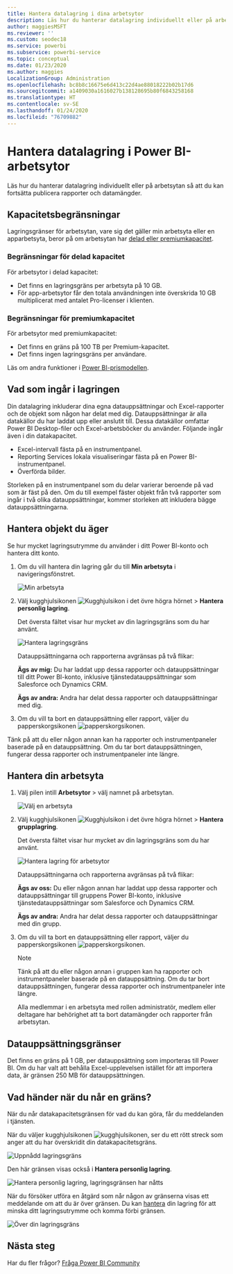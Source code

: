 ```yaml
---
title: Hantera datalagring i dina arbetsytor
description: Läs hur du hanterar datalagring individuellt eller på arbetsytan för att se till att du kan fortsätta publicera rapporter och datamängder.
author: maggiesMSFT
ms.reviewer: ''
ms.custom: seodec18
ms.service: powerbi
ms.subservice: powerbi-service
ms.topic: conceptual
ms.date: 01/23/2020
ms.author: maggies
LocalizationGroup: Administration
ms.openlocfilehash: bc8b8c16675e6d413c22d4ae88018222b02b17d6
ms.sourcegitcommit: a1409030a1616027b138128695b80f6843258168
ms.translationtype: HT
ms.contentlocale: sv-SE
ms.lasthandoff: 01/24/2020
ms.locfileid: "76709882"
---
```

# <a name="manage-data-storage-in-power-bi-workspaces"></a>Hantera datalagring i Power BI-arbetsytor

Läs hur du hanterar datalagring individuellt eller på arbetsytan så att du kan fortsätta publicera rapporter och datamängder.

## <a name="capacity-limits"></a>Kapacitetsbegränsningar

Lagringsgränser för arbetsytan, vare sig det gäller min arbetsyta eller en apparbetsyta, beror på om arbetsytan har [delad eller premiumkapacitet](service-basic-concepts.md#capacities).

### <a name="shared-capacity-limits"></a>Begränsningar för delad kapacitet
För arbetsytor i delad kapacitet: 

- Det finns en lagringsgräns per arbetsyta på 10 GB.
- För app-arbetsytor får den totala användningen inte överskrida 10 GB multiplicerat med antalet Pro-licenser i klienten.

### <a name="premium-capacity-limits"></a>Begränsningar för premiumkapacitet
För arbetsytor med premiumkapacitet:
- Det finns en gräns på 100 TB per Premium-kapacitet.
- Det finns ingen lagringsgräns per användare.

Läs om andra funktioner i [Power BI-prismodellen](https://powerbi.microsoft.com/pricing).

## <a name="whats-included-in-storage"></a>Vad som ingår i lagringen

Din datalagring inkluderar dina egna datauppsättningar och Excel-rapporter och de objekt som någon har delat med dig. Datauppsättningar är alla datakällor du har laddat upp eller anslutit till. Dessa datakällor omfattar Power BI Desktop-filer och Excel-arbetsböcker du använder. Följande ingår även i din datakapacitet.

* Excel-intervall fästa på en instrumentpanel.
* Reporting Services lokala visualiseringar fästa på en Power BI-instrumentpanel.
* Överförda bilder.

Storleken på en instrumentpanel som du delar varierar beroende på vad som är fäst på den. Om du till exempel fäster objekt från två rapporter som ingår i två olika datauppsättningar, kommer storleken att inkludera bägge datauppsättningarna.

<a name="manage"/>

## <a name="manage-items-you-own"></a>Hantera objekt du äger

Se hur mycket lagringsutrymme du använder i ditt Power BI-konto och hantera ditt konto.

1. Om du vill hantera din lagring går du till **Min arbetsyta** i navigeringsfönstret.
   
    ![Min arbetsyta](media/service-admin-manage-your-data-storage-in-power-bi/pbi_myworkspace.png)

2. Välj kugghjulsikonen ![Kugghjulsikon](media/service-admin-manage-your-data-storage-in-power-bi/pbi_gearicon.png) i det övre högra hörnet \> **Hantera personlig lagring**.
   
    Det översta fältet visar hur mycket av din lagringsgräns som du har använt.
   
    ![Hantera lagringsgräns](media/service-admin-manage-your-data-storage-in-power-bi/pbi_persnlstorage.png)
   
    Datauppsättningarna och rapporterna avgränsas på två flikar:
   
    **Ägs av mig:** Du har laddat upp dessa rapporter och datauppsättningar till ditt Power BI-konto, inklusive tjänstedatauppsättningar som Salesforce och Dynamics CRM.  

    **Ägs av andra:** Andra har delat dessa rapporter och datauppsättningar med dig.
1. Om du vill ta bort en datauppsättning eller rapport, väljer du papperskorgsikonen ![papperskorgsikonen](media/service-admin-manage-your-data-storage-in-power-bi/pbi_deleteicon.png).

Tänk på att du eller någon annan kan ha rapporter och instrumentpaneler baserade på en datauppsättning. Om du tar bort datauppsättningen, fungerar dessa rapporter och instrumentpaneler inte längre.

## <a name="manage-your-workspace"></a>Hantera din arbetsyta
1. Välj pilen intill **Arbetsytor** \> välj namnet på arbetsytan.
   
    ![Välj en arbetsyta](media/service-admin-manage-your-data-storage-in-power-bi/pbi_groupworkspaces.png)
2. Välj kugghjulsikonen ![Kugghjulsikon](media/service-admin-manage-your-data-storage-in-power-bi/pbi_gearicon.png) i det övre högra hörnet \>  **Hantera grupplagring**.
   
    Det översta fältet visar hur mycket av din lagringsgräns som du har använt.
   
    ![Hantera lagring för arbetsytor](media/service-admin-manage-your-data-storage-in-power-bi/pbi_groupstorage.png)
   
    Datauppsättningarna och rapporterna avgränsas på två flikar:
   
    **Ägs av oss:** Du eller någon annan har laddat upp dessa rapporter och datauppsättningar till gruppens Power BI-konto, inklusive tjänstedatauppsättningar som Salesforce och Dynamics CRM.

    **Ägs av andra:** Andra har delat dessa rapporter och datauppsättningar med din grupp.

3. Om du vill ta bort en datauppsättning eller rapport, väljer du papperskorgsikonen ![papperskorgsikonen](media/service-admin-manage-your-data-storage-in-power-bi/pbi_deleteicon.png).
   
   > [!NOTE]
   > Tänk på att du eller någon annan i gruppen kan ha rapporter och instrumentpaneler baserade på en datauppsättning. Om du tar bort datauppsättningen, fungerar dessa rapporter och instrumentpaneler inte längre.
   
   Alla medlemmar i en arbetsyta med rollen administratör, medlem eller deltagare har behörighet att ta bort datamängder och rapporter från arbetsytan.

## <a name="dataset-limits"></a>Datauppsättningsgränser
Det finns en gräns på 1 GB, per datauppsättning som importeras till Power BI. Om du har valt att behålla Excel-upplevelsen istället för att importera data, är gränsen 250 MB för datauppsättningen.

## <a name="what-happens-when-you-reach-a-limit"></a>Vad händer när du når en gräns?
När du når datakapacitetsgränsen för vad du kan göra, får du meddelanden i tjänsten. 

När du väljer kugghjulsikonen ![kugghjulsikonen](media/service-admin-manage-your-data-storage-in-power-bi/pbi_gearicon.png), ser du ett rött streck som anger att du har överskridit din datakapacitetsgräns.

![Uppnådd lagringsgräns](media/service-admin-manage-your-data-storage-in-power-bi/manage-storage-limit.png)

Den här gränsen visas också i **Hantera personlig lagring**.

 ![Hantera personlig lagring, lagringsgränsen har nåtts](media/service-admin-manage-your-data-storage-in-power-bi/manage-storage-limit2.png)

 När du försöker utföra en åtgärd som når någon av gränserna visas ett meddelande om att du är över gränsen. Du kan [hantera](#manage) din lagring för att minska ditt lagringsutrymme och komma förbi gränsen.

 ![Över din lagringsgräns](media/service-admin-manage-your-data-storage-in-power-bi/powerbi-pro-over-limit.png)

 ## <a name="next-steps"></a>Nästa steg

 Har du fler frågor? [Fråga Power BI Community](https://community.powerbi.com/)

